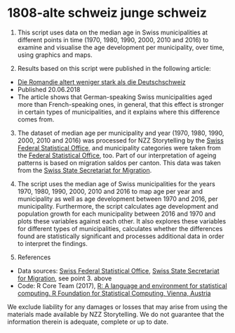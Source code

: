 # 1808-alte schweiz junge schweiz

1. This script uses data on the median age in Swiss municipalities at different points in time (1970, 1980, 1990, 2000, 2010 and 2016) to examine and visualise the age development per municipality, over time, using graphics and maps.

2. Results based on this script were published in the following article:
  * [Die Romandie altert weniger stark als die Deutschschweiz](https://nzz.ch/ld.1351100)
  * Published 20.06.2018
  * The article shows that German-speaking Swiss municipalities aged more than French-speaking ones, in general, that this effect is stronger in certain types of municipalities, and it explains where this difference comes from.

3. The dataset of median age per municipality and year (1970, 1980, 1990, 2000, 2010 and 2016) was processed for NZZ Storytelling by the [Swiss Federal Statistical Office](https://www.bfs.admin.ch/bfs/en/home.html), and municipality categories were taken from the [Federal Statistical Office](https://www.bfs.admin.ch/bfs/de/home/statistiken/querschnittsthemen/raeumliche-analysen/raeumliche-gliederungen.html), too. Part of our interpretation of ageing patterns is based on migration saldos per canton. This data was taken from the [Swiss State Secretariat for Migration](https://www.sem.admin.ch/sem/de/home/publiservice/statistik/auslaenderstatistik/archiv.html).

4. The script uses the median age of Swiss municipalities for the years 1970, 1980, 1990, 2000, 2010 and 2016 to map age per year and municipality as well as age development between 1970 and 2016, per municipality. Furthermore, the script calculates age development and population growth for each municipality between 2016 and 1970 and plots these variables against each other. It also explores these variables for different types of municipalities, calculates whether the differences found are statistically significant and processes additional data in order to interpret the findings.

5. References
  * Data sources: [Swiss Federal Statistical Office](https://www.bfs.admin.ch/bfs/en/home.html), [Swiss State Secretariat for Migration](https://www.sem.admin.ch/sem/de/home/publiservice/statistik/auslaenderstatistik/archiv.html), see point 3. above
  * Code: R Core Team (2017), [R: A language and environment for statistical computing. R Foundation for Statistical Computing, Vienna, Austria](http://www.R-project.org)


We exclude liability for any damages or losses that may arise from using the materials made available by NZZ Storytelling. We do not guarantee that the information therein is adequate, complete or up to date.
